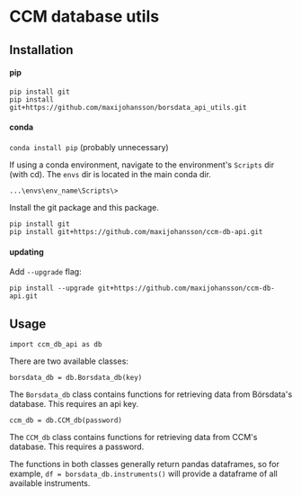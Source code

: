 # CCM database utils
## Installation
#### pip
```pip install git```  
```pip install git+https://github.com/maxijohansson/borsdata_api_utils.git```
#### conda
```conda install pip```	(probably unnecessary)

If using a conda environment, navigate to the environment's `Scripts` dir (with cd). The `envs` dir is located in the main conda dir.

```...\envs\env_name\Scripts\>```

Install the git package and this package.

```pip install git```  
```pip install git+https://github.com/maxijohansson/ccm-db-api.git```

#### updating
Add  `--upgrade` flag:

```pip install --upgrade git+https://github.com/maxijohansson/ccm-db-api.git```

## Usage

```import ccm_db_api as db```

There are two available classes:

```borsdata_db = db.Borsdata_db(key)```

The `Borsdata_db` class contains functions for retrieving data from Börsdata's database. This requires an api key.

```ccm_db = db.CCM_db(password)```

The `CCM_db` class contains functions for retrieving data from CCM's database. This requires a password.  

The functions in both classes generally return pandas dataframes, so for example, ```df = borsdata_db.instruments()``` will provide a dataframe of all available instruments.


